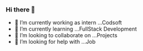 ### Hi there 👋

- 🔭 I’m currently working as intern ...Codsoft
- 🌱 I’m currently learning ...FullStack Development
- 👯 I’m looking to collaborate on ...Projects
- 🤔 I’m looking for help with ...Job
  
<!--
**Chirag0812/Chirag0812** is a ✨ _special_ ✨ repository because its `README.md` (this file) appears on your GitHub profile.
Here are some ideas to get you started:
- 💬 Ask me about ...
- 📫 How to reach me: ...
- 😄 Pronouns: ...
- ⚡ Fun fact: ...
-->
